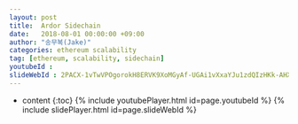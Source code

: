 ```yaml
---
layout: post
title:  Ardor Sidechain
date:   2018-08-01 00:00:00 +09:00
author: "송무복(Jake)"
categories: ethereum scalability
tag: [ethereum, scalability, sidechain]
youtubeId :
slideWebId : 2PACX-1vTwVPOgorokH8ERVK9XoMGyAf-UGAi1vXxaYJu1zdQIzHKk-AHXF_bN7bxAZEth9KAqPjeBk2xtP_C4
---
```

* content
{:toc}
{% include youtubePlayer.html id=page.youtubeId %}
{% include slidePlayer.html id=page.slideWebId %}
